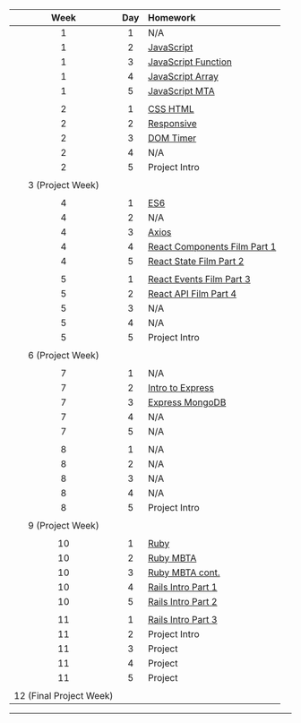 |          Week           | Day | Homework                                                                         |
| :---------------------: | :-: | :------------------------------------------------------------------------------- |
|            1            |  1  | N/A                                                                              |
|            1            |  2  | [JavaScript](https://github.com/SEI2-jeddah/hw-week1-day2-javascript)            |
|            1            |  3  | [JavaScript Function](https://github.com/SEI2-jeddah/hw-week1-day3-js-functions) |
|            1            |  4  | [JavaScript Array](https://github.com/SEI2-jeddah/hw-week1-day4-js-array)        |
|            1            |  5  | [JavaScript MTA](https://github.com/SEI2-jeddah/hw-week1-day5-MTA)               |
|                         |     |                                                                                  |
|            2            |  1  | [CSS HTML](https://github.com/SEI2-jeddah/hw-week2-day1-CSS-HTML)                |
|            2            |  2  | [Responsive](https://github.com/SEI2-jeddah/hw-week2-day2-Responsive)            |
|            2            |  3  | [DOM Timer](https://github.com/SEI2-jeddah/hw-week2-day3-DOM-timer)              |
|            2            |  4  | N/A                                                                              |
|            2            |  5  | Project Intro                                                                    |
|                         |     |                                                                                  |
|    3 (Project Week)     |     |                                                                                  |
|                         |     |                                                                                  |
|            4            |  1  | [ES6](https://github.com/SEI2-jeddah/HW_W04_D01)                                 |
|            4            |  2  | N/A                                                                              |
|            4            |  3  | [Axios](https://github.com/SEI2-jeddah/HW_W04_D03)                               |
|            4            |  4  | [React Components Film Part 1](https://github.com/SEI2-jeddah/wd03d04_react_lab) |
|            4            |  5  | [React State Film Part 2](https://github.com/SEI2-jeddah/wd03d04_react_lab)      |
|                         |     |                                                                                  |
|            5            |  1  | [React Events Film Part 3](https://github.com/SEI2-jeddah/wd03d04_react_lab)     |
|            5            |  2  | [React API Film Part 4](https://github.com/SEI2-jeddah/wd03d04_react_lab)        |
|            5            |  3  | N/A                                                                              |
|            5            |  4  | N/A                                                                              |
|            5            |  5  | Project Intro                                                                    |
|                         |     |                                                                                  |
|    6 (Project Week)     |     |                                                                                  |
|                         |     |                                                                                  |
|            7            |  1  | N/A                                                                              |
|            7            |  2  | [Intro to Express](https://github.com/SEI2-jeddah/W07_D02_Express_HW)            |
|            7            |  3  | [Express MongoDB](https://github.com/SEI2-jeddah/W08_D03_HW)                     |
|            7            |  4  | N/A                                                                              |
|            7            |  5  | N/A                                                                              |
|                         |     |                                                                                  |
|            8            |  1  | N/A                                                                              |
|            8            |  2  | N/A                                                                              |
|            8            |  3  | N/A                                                                              |
|            8            |  4  | N/A                                                                              |
|            8            |  5  | Project Intro                                                                    |
|                         |     |                                                                                  |
|    9 (Project Week)     |     |                                                                                  |
|                         |     |                                                                                  |
|           10            |  1  | [Ruby](https://github.com/SEI2-jeddah/w10-d1-ruby-hw)                            |
|           10            |  2  | [Ruby MBTA](https://github.com/SEI2-jeddah/w10-d2-ruby-mbta)                     |
|           10            |  3  | [Ruby MBTA cont.](https://github.com/SEI2-jeddah/w10-d2-ruby-mbta)               |
|           10            |  4  | [Rails Intro Part 1](https://github.com/SEI2-jeddah/w10-d4-hw-rails-intro)       |
|           10            |  5  | [Rails Intro Part 2](https://github.com/SEI2-jeddah/w10-d4-hw-rails-intro)       |
|                         |     |                                                                                  |
|           11            |  1  | [Rails Intro Part 3](https://github.com/SEI2-jeddah/w10-d4-hw-rails-intro)       |
|           11            |  2  | Project Intro                                                                    |
|           11            |  3  | Project                                                                          |
|           11            |  4  | Project                                                                          |
|           11            |  5  | Project                                                                          |
|                         |     |                                                                                  |
| 12 (Final Project Week) |     |                                                                                  |

---
